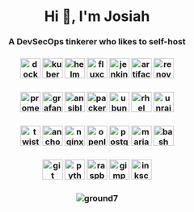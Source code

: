 <h1 align="center">Hi 👋, I'm Josiah</h1>
<h3 align="center">A DevSecOps tinkerer who likes to self-host</h3>
<h3 align="center">
<a href="https://www.docker.com/" target="_blank"><img src="https://www.vectorlogo.zone/logos/docker/docker-icon.svg" alt="docker" width="40" height="40"/></a>
<a href="https://kubernetes.io/" target="_blank"><img src="https://www.vectorlogo.zone/logos/kubernetes/kubernetes-icon.svg" alt="kubernetes" width="40" height="40"/></a>
<a href="https://helm.sh/" target="_blank"><img src="https://www.vectorlogo.zone/logos/helmsh/helmsh-icon.svg" alt="helm" width="40" height="40"/></a>
<a href="https://fluxcd.io/" target="_blank"><img src="https://www.vectorlogo.zone/logos/fluxcdio/fluxcdio-icon.svg" alt="fluxcd" width="40" height="40"/></a>
<a href="https://www.jenkins.io" target="_blank"><img src="https://www.vectorlogo.zone/logos/jenkins/jenkins-icon.svg" alt="jenkins" width="40" height="40"/></a>
<a href="https://jfrog.com/artifactory/" target="_blank"><img src="https://avatars.githubusercontent.com/u/38656520?s=200&v=4" alt="artifactory" width="40" height="40"/></a>
<a href="https://www.whitesourcesoftware.com/free-developer-tools/renovate/" target="_blank"><img src="https://github.com/AliasIO/Wappalyzer/blob/master/src/drivers/webextension/images/icons/Artifactory.svg" alt="renovate" width="40" height="40"/></a>
</h3>
<h3 align="center">
<a href="https://prometheus.io/" target="_blank"><img src="https://www.vectorlogo.zone/logos/prometheusio/prometheusio-icon.svg" alt="prometheus" width="40" height="40"/></a>
<a href="https://grafana.com/" target="_blank"><img src="https://www.vectorlogo.zone/logos/grafana/grafana-icon.svg" alt="grafana" width="40" height="40"/></a>
<a href="https://www.ansible.com/" target="_blank"><img src="https://www.vectorlogo.zone/logos/ansible/ansible-icon.svg" alt="ansible" width="40" height="40"/></a>
<a href="https://www.packer.io/" target="_blank"><img src="https://www.vectorlogo.zone/logos/packerio/packerio-icon.svg" alt="packer" width="40" height="40"/></a>
<a href="https://ubuntu.com/" target="_blank"><img src="https://www.vectorlogo.zone/logos/ubuntu/ubuntu-icon.svg" alt="ubuntu" width="40" height="40"/></a>
<a href="https://www.redhat.com/" target="_blank"><img src="https://www.vectorlogo.zone/logos/redhat/redhat-icon.svg" alt="rhel" width="40" height="40"/></a>
<a href="https://unraid.net/" target="_blank"><img src="https://raw.githubusercontent.com/limetech/Unraid.net/master/Unraid.net.png" alt="unraid" width="40" height="40"/></a>
</h3>
<h3 align="center">
<a href="https://www.paloaltonetworks.com/prisma/cloud" target="_blank"><img src="https://www.vectorlogo.zone/logos/twistlock/twistlock-icon.svg" alt="twistlock" width="40" height="40"/></a>
<a href="https://anchore.com/" target="_blank"><img src="https://www.vectorlogo.zone/logos/anchoreio/anchoreio-icon.svg" alt="anchore" width="40" height="40"/></a>
<a href="https://www.nginx.com/" target="_blank"><img src="https://www.vectorlogo.zone/logos/nginx/nginx-icon.svg" alt="nginx" width="40" height="40"/></a>
<a href="https://www.openldap.org/" target="_blank"><img src="https://www.saashub.com/images/app/service_logos/48/835914988856/large.png?1557268823" alt="openldap" width="40" height="40"/></a>
<a href="https://www.postgresql.org/" target="_blank"><img src="https://www.vectorlogo.zone/logos/postgresql/postgresql-icon.svg" alt="postgresql" width="40" height="40"/></a>
<a href="https://mariadb.org/" target="_blank"><img src="https://mariadb.org/wp-content/themes/twentynineteen-child/icons/logo_seal.svg" alt="mariadb" width="40" height="40"/></a>
<a href="https://www.gnu.org/software/bash/" target="_blank"><img src="https://upload.wikimedia.org/wikipedia/commons/4/4b/Bash_Logo_Colored.svg" alt="bash" width="40" height="40"/></a> </h3>
<h3 align="center">
<a href="https://git-scm.com/" target="_blank"><img src="https://www.vectorlogo.zone/logos/git-scm/git-scm-icon.svg" alt="git" width="40" height="40"/></a>
<a href="https://www.python.org/" target="_blank"><img src="https://www.vectorlogo.zone/logos/python/python-icon.svg" alt="python" width="40" height="40"/></a>
<a href="https://www.raspberrypi.org/" target="_blank"><img src="https://www.vectorlogo.zone/logos/raspberrypi/raspberrypi-icon.svg" alt="raspberrypi" width="40" height="40"/></a>
<a href="https://www.gimp.org/" target="_blank"><img src="https://www.vectorlogo.zone/logos/gimp/gimp-icon.svg" alt="gimp" width="40" height="40"/></a>
<a href="https://inkscape.org/" target="_blank"><img src="https://www.vectorlogo.zone/logos/inkscape/inkscape-icon.svg" alt="inkscape" width="40" height="40"/></a>
</h3>
<h3 align="center">
<img align="center" src="https://github-readme-stats.vercel.app/api?username=ground7&show_icons=true&locale=en&theme=dark&count_private=true" alt="ground7"/>
</h3>
